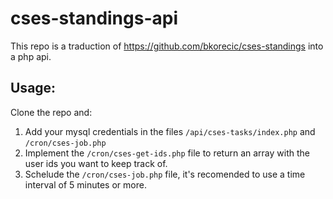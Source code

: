 # cses-standings-api

This repo is a traduction of https://github.com/bkorecic/cses-standings into a php api.

## Usage:
Clone the repo and:
1) Add your mysql credentials in the files `/api/cses-tasks/index.php` and `/cron/cses-job.php`
2) Implement the `/cron/cses-get-ids.php` file to return an array with the user ids you want to keep track of.
3) Schelude the `/cron/cses-job.php` file, it's recomended to use a time interval of 5 minutes or more.
